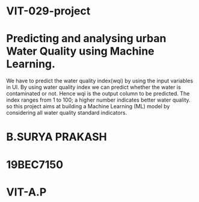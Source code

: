 # VIT-029-project 

# Predicting and analysing urban Water Quality using Machine Learning.
We have to predict the water quality index(wqi) by using the input variables in UI. By using water quality index we can predict whether the water is contaminated or not. Hence wqi is the output column to be predicted. The index ranges from 1 to 100; a higher number indicates better water quality.
so this project aims at building a Machine Learning (ML) model by considering all water quality standard indicators.


# B.SURYA PRAKASH

# 19BEC7150

# VIT-A.P

